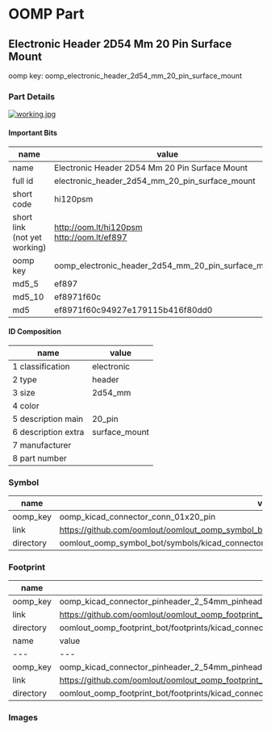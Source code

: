 # OOMP Part  
## Electronic Header 2D54 Mm 20 Pin Surface Mount  
  
oomp key: oomp_electronic_header_2d54_mm_20_pin_surface_mount  
  
### Part Details  
  
[![working.jpg](working_600.jpg)](working.jpg)  
  
#### Important Bits  
| name | value | 
| --- | --- | 
| name | Electronic Header 2D54 Mm 20 Pin Surface Mount | 
| full id | electronic_header_2d54_mm_20_pin_surface_mount | 
| short code | hi120psm | 
| short link<br>(not yet working) | http://oom.lt/hi120psm<br>http://oom.lt/ef897 | 
| oomp key | oomp_electronic_header_2d54_mm_20_pin_surface_mount | 
| md5_5 | ef897 | 
| md5_10 | ef8971f60c | 
| md5 | ef8971f60c94927e179115b416f80dd0 | 
#### ID Composition  
| name | value | 
| --- | --- | 
| 1 classification | electronic | 
| 2 type | header | 
| 3 size | 2d54_mm | 
| 4 color |  | 
| 5 description main | 20_pin | 
| 6 description extra | surface_mount | 
| 7 manufacturer |  | 
| 8 part number |  | 
### Symbol  
| name | value | 
| --- | --- | 
| oomp_key | oomp_kicad_connector_conn_01x20_pin | 
| link | https://github.com/oomlout/oomlout_oomp_symbol_bot/tree/main/symbols/kicad_connector_conn_01x20_pin | 
| directory | oomlout_oomp_symbol_bot/symbols/kicad_connector_conn_01x20_pin//working/working.kicad_sym | 
### Footprint  
| name | value | 
| --- | --- | 
| oomp_key | oomp_kicad_connector_pinheader_2_54mm_pinheader_1x20_p2_54mm_vertical | 
| link | https://github.com/oomlout/oomlout_oomp_footprint_bot/tree/main/foootprntss/kicad_connector_pinheader_2_54mm_pinheader_1x20_p2_54mm_vertical | 
| directory | oomlout_oomp_footprint_bot/footprints/kicad_connector_pinheader_2_54mm_pinheader_1x20_p2_54mm_vertical//working/working.kicad_mod | 
| name | value | 
| --- | --- | 
| oomp_key | oomp_kicad_connector_pinheader_2_54mm_pinheader_1x20_p2_54mm_vertical_smd_pin | 
| link | https://github.com/oomlout/oomlout_oomp_footprint_bot/tree/main/foootprntss/kicad_connector_pinheader_2_54mm_pinheader_1x20_p2_54mm_vertical_smd_pin | 
| directory | oomlout_oomp_footprint_bot/footprints/kicad_connector_pinheader_2_54mm_pinheader_1x20_p2_54mm_vertical_smd_pin//working/working.kicad_mod | 
### Images  
